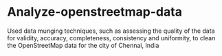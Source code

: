 # Analyze-openstreetmap-data
Used data munging techniques, such as assessing the quality of the data for validity, accuracy, completeness, consistency and uniformity, to clean the OpenStreetMap data for the city of Chennai, India
